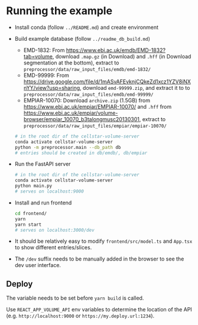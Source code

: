 Running the example
===================


- Install conda (follow `../README.md`) and create environment


- Build example database (follow `../readme_db_build.md`)
  - EMD-1832: From <https://www.ebi.ac.uk/emdb/EMD-1832?tab=volume>, download `.map.gz` (in Download) and `.hff` (in Download segmentation at the bottom), extract to `preprocessor/data/raw_input_files/emdb/emd-1832/`
  - EMD-99999: From <https://drive.google.com/file/d/1mASvAFEvknjCQkeZd1xcz1YZV8iNXnYY/view?usp=sharing>, download `emd-99999.zip`, and extract it to to `preprocessor/data/raw_input_files/emdb/emd-99999/`
  - EMPIAR-10070: Download `archive.zip` (1.5GB) from <https://www.ebi.ac.uk/empiar/EMPIAR-10070/> and `.hff` from <https://www.ebi.ac.uk/empiar/volume-browser/empiar_10070_b3talongmusc20130301>, extract to `preprocessor/data/raw_input_files/empiar/empiar-10070/`

  ```sh
  # in the root dir of the cellstar-volume-server
  conda activate cellstar-volume-server
  python -m preprocessor.main --db_path db
  # entries should be created in db/emdb/, db/empiar
  ```

- Run the FastAPI server

  ```sh
  # in the root dir of the cellstar-volume-server
  conda activate cellstar-volume-server
  python main.py 
  # serves on localhost:9000
  ```


- Install and run frontend

  ```sh
  cd frontend/
  yarn
  yarn start
  # serves on localhost:3000/dev
  ```

- It should be relatively easy to modify `frontend/src/model.ts` and `App.tsx` to show different entries/slices.

- The `/dev` suffix needs to be manually added in the browser to see the dev user interface.

## Deploy

The variable needs to be set before `yarn build` is called.

Use `REACT_APP_VOLUME_API` env variables to determine the location of the API (e.g. `http://localhost:9000` or `https://my.deploy.url:1234`).